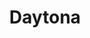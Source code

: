 ---
git: https://github.com/daytonaio/daytona
linkedin: https://linkedin.com/company/daytonaio
logohandle: daytonaio
sort: daytona
title: Daytona
twitter: https://x.com/daytonaio
website: https://www.daytona.io/
youtube: https://youtube.com/@daytonaio
---